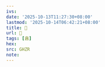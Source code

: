 ```yaml
---
ivs:
date: '2025-10-13T11:27:30+08:00'
lastmod: '2025-10-14T06:42:21+08:00'
title: 󰘈
url: 󰘈
tags: [酓]
hex: 
src: GHZR
note:
---
```

